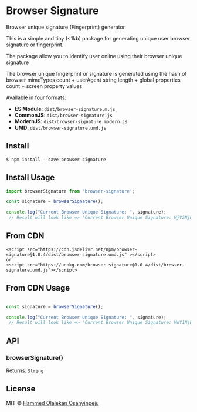 # Browser Signature
Browser unique signature (Fingerprint) generator

This is a simple and tiny (<1kb) package for generating unique user browser signature or fingerprint.

The package allow you to identify user online using their browser unique signature

The browser unique fingerprint or signature is generated using the hash of browser mimeTypes count + userAgent string length + global properties count + screen property values


Available in four formats:

* **ES Module**: `dist/browser-signature.m.js`
* **CommonJS**: `dist/browser-signature.js`
* **ModernJS**: `dist/browser-signature.modern.js`
* **UMD**: `dist/browser-signature.umd.js`


## Install

```
$ npm install --save browser-signature
```

## Install Usage

```js
import browserSignature from 'browser-signature';

const signature = browserSignature();

console.log("Current Browser Unique Signature: ", signature);
 // Result will look like => 'Current Browser Unique Signature: MjY2NjE4Z3AwMThnbXpvbw=='
```

## From CDN
    
    <script src="https://cdn.jsdelivr.net/npm/browser-signature@1.0.4/dist/browser-signature.umd.js" ></script>
    or
    <script src="https://unpkg.com/browser-signature@1.0.4/dist/browser-signature.umd.js"></script>
    

## From CDN Usage

```js

const signature = browserSignature();

console.log("Current Browser Unique Signature: ", signature);
 // Result will look like => 'Current Browser Unique Signature: MuY1NjE9b3swpTknbXpvbw=='
```

## API

### browserSignature()
Returns: `String`


## License

MIT © [Hammed Olalekan Osanyinpeju](https://successtar.github.io)
